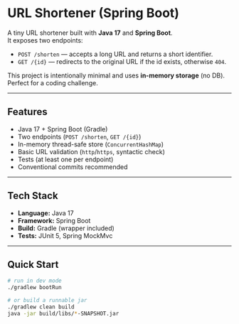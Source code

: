# URL Shortener (Spring Boot)

A tiny URL shortener built with **Java 17** and **Spring Boot**.  
It exposes two endpoints:

- `POST /shorten` — accepts a long URL and returns a short identifier.
- `GET /{id}` — redirects to the original URL if the id exists, otherwise `404`.

This project is intentionally minimal and uses **in-memory storage** (no DB). Perfect for a coding challenge.

---

## Features

- Java 17 + Spring Boot (Gradle)
- Two endpoints (`POST /shorten`, `GET /{id}`)
- In-memory thread-safe store (`ConcurrentHashMap`)
- Basic URL validation (`http`/`https`, syntactic check)
- Tests (at least one per endpoint)
- Conventional commits recommended

---

## Tech Stack

- **Language:** Java 17
- **Framework:** Spring Boot
- **Build:** Gradle (wrapper included)
- **Tests:** JUnit 5, Spring MockMvc

---

## Quick Start

```bash
# run in dev mode
./gradlew bootRun

# or build a runnable jar
./gradlew clean build
java -jar build/libs/*-SNAPSHOT.jar
